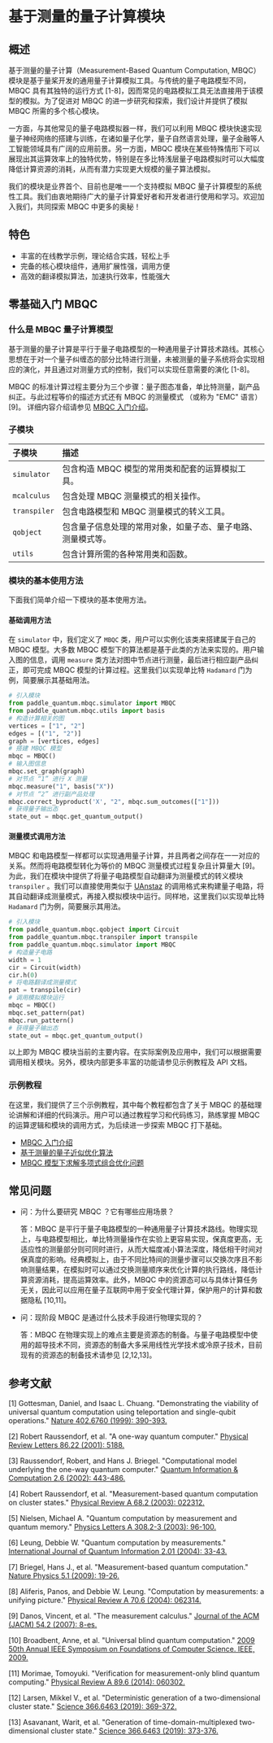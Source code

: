# 基于测量的量子计算模块

## 概述

基于测量的量子计算（Measurement-Based Quantum Computation, MBQC）模块是基于量桨开发的通用量子计算模拟工具。与传统的量子电路模型不同，MBQC 具有其独特的运行方式 [1-8]，因而常见的电路模拟工具无法直接用于该模型的模拟。为了促进对 MBQC 的进一步研究和探索，我们设计并提供了模拟 MBQC 所需的多个核心模块。

一方面，与其他常见的量子电路模拟器一样，我们可以利用 MBQC 模块快速实现量子神经网络的搭建与训练，在诸如量子化学，量子自然语言处理，量子金融等人工智能领域具有广阔的应用前景。另一方面，MBQC 
模块在某些特殊情形下可以展现出其运算效率上的独特优势，特别是在多比特浅层量子电路模拟时可以大幅度降低计算资源的消耗，从而有潜力实现更大规模的量子算法模拟。

我们的模块是业界首个、目前也是唯一一个支持模拟 MBQC 量子计算模型的系统性工具。我们由衷地期待广大的量子计算爱好者和开发者进行使用和学习。欢迎加入我们，共同探索 MBQC 中更多的奥秘！

## 特色

- 丰富的在线教学示例，理论结合实践，轻松上手
- 完备的核心模块组件，通用扩展性强，调用方便
- 高效的翻译模拟算法，加速执行效率，性能强大

## 零基础入门 MBQC

### 什么是 MBQC 量子计算模型

基于测量的量子计算是平行于量子电路模型的一种通用量子计算技术路线。其核心思想在于对一个量子纠缠态的部分比特进行测量，未被测量的量子系统将会实现相应的演化，并且通过对测量方式的控制，我们可以实现任意需要的演化 [1-8]。

MBQC 的标准计算过程主要分为三个步骤：量子图态准备，单比特测量，副产品纠正。与此过程等价的描述方式还有 MBQC 的测量模式 （或称为 "EMC" 语言）[9]。 详细内容介绍请参见 [MBQC 入门介绍](MBQC_CN.ipynb)。

### 子模块

|子模块|描述|
|:---|:---|
|`simulator`|包含构造 MBQC 模型的常用类和配套的运算模拟工具。|
|`mcalculus`|包含处理 MBQC 测量模式的相关操作。|
|`transpiler`|包含电路模型和 MBQC 测量模式的转义工具。|
|`qobject`|包含量子信息处理的常用对象，如量子态、量子电路、测量模式等。|
|`utils`|包含计算所需的各种常用类和函数。|

### 模块的基本使用方法

下面我们简单介绍一下模块的基本使用方法。

#### 基础调用方法

在 `simulator` 中，我们定义了 `MBQC` 类，用户可以实例化该类来搭建属于自己的 MBQC 模型。大多数 MBQC 模型下的算法都是基于此类的方法来实现的。用户输入图的信息，调用 `measure` 类方法对图中节点进行测量，最后进行相应副产品纠正，即可完成 MBQC 模型的计算过程。这里我们以实现单比特 `Hadamard` 门为例，简要展示其基础用法。

```python
# 引入模块
from paddle_quantum.mbqc.simulator import MBQC
from paddle_quantum.mbqc.utils import basis
# 构造计算相关的图
vertices = ["1", "2"]
edges = [("1", "2")]
graph = [vertices, edges]
# 搭建 MBQC 模型
mbqc = MBQC()
# 输入图信息
mbqc.set_graph(graph)
# 对节点 “1” 进行 X 测量
mbqc.measure("1", basis("X"))
# 对节点 “2” 进行副产品处理
mbqc.correct_byproduct('X', "2", mbqc.sum_outcomes(["1"]))
# 获得量子输出态
state_out = mbqc.get_quantum_output()
```

#### 测量模式调用方法

MBQC 和电路模型一样都可以实现通用量子计算，并且两者之间存在一一对应的关系。然而将电路模型转化为等价的 MBQC 测量模式过程复杂且计算量大 [9]。为此，我们在模块中提供了将量子电路模型自动翻译为测量模式的转义模块 
`transpiler` 。我们可以直接使用类似于 [UAnstaz](https://qml.baidu.com/api/paddle_quantum.circuit.uansatz.html) 的调用格式来构建量子电路，将其自动翻译成测量模式，再接入模拟模块中运行。同样地，这里我们以实现单比特 `Hadamard` 门为例，简要展示其用法。

```python
# 引入模块
from paddle_quantum.mbqc.qobject import Circuit
from paddle_quantum.mbqc.transpiler import transpile
from paddle_quantum.mbqc.simulator import MBQC
# 构造量子电路
width = 1
cir = Circuit(width)
cir.h(0)
# 将电路翻译成测量模式
pat = transpile(cir)
# 调用模拟模块运行
mbqc = MBQC()
mbqc.set_pattern(pat)
mbqc.run_pattern()
# 获得量子输出态
state_out = mbqc.get_quantum_output()
```

以上即为 MBQC 模块当前的主要内容。在实际案例及应用中，我们可以根据需要调用相关模块。另外，模块内部更多丰富的功能请参见示例教程及 API 文档。

### 示例教程

在这里，我们提供了三个示例教程，其中每个教程都包含了关于 MBQC 的基础理论讲解和详细的代码演示。用户可以通过教程学习和代码练习，熟练掌握 MBQC 的运算逻辑和模块的调用方式，为后续进一步探索 MBQC 打下基础。

- [MBQC 入门介绍](MBQC_CN.ipynb)
- [基于测量的量子近似优化算法](QAOA_CN.ipynb)
- [MBQC 模型下求解多项式组合优化问题](PUBO_CN.ipynb)

## 常见问题

- 问：为什么要研究 MBQC ？它有哪些应用场景？

    答：MBQC
    是平行于量子电路模型的一种通用量子计算技术路线。物理实现上，与电路模型相比，单比特测量操作在实验上更容易实现，保真度更高，无适应性的测量部分则可同时进行，从而大幅度减小算法深度，降低相干时间对保真度的影响。经典模拟上，由于不同比特间的测量步骤可以交换次序且不影响测量结果，在模拟时可以通过交换测量顺序来优化计算的执行路线，降低计算资源消耗，提高运算效率。此外，MBQC 中的资源态可以与具体计算任务无关，因此可以应用在量子互联网中用于安全代理计算，保护用户的计算和数据隐私 [10,11]。

- 问：现阶段 MBQC 是通过什么技术手段进行物理实现的？

    答：MBQC 在物理实现上的难点主要是资源态的制备。与量子电路模型中使用的超导技术不同，资源态的制备大多采用线性光学技术或冷原子技术，目前现有的资源态的制备技术请参见 [2,12,13]。


## 参考文献

[1] Gottesman, Daniel, and Isaac L. Chuang. "Demonstrating the viability of universal quantum computation using teleportation and single-qubit operations." [Nature 402.6760 (1999): 390-393.](https://www.nature.com/articles/46503?__hstc=13887208.d9c6f9c40e1956d463f0af8da73a29a7.1475020800048.1475020800050.1475020800051.2&__hssc=13887208.1.1475020800051&__hsfp=1773666937)

[2] Robert Raussendorf, et al. "A one-way quantum computer." [Physical Review Letters 86.22 (2001): 5188.](https://journals.aps.org/prl/abstract/10.1103/PhysRevLett.86.5188)

[3] Raussendorf, Robert, and Hans J. Briegel. "Computational model underlying the one-way quantum computer." [Quantum Information & Computation 2.6 (2002): 443-486.](https://dl.acm.org/doi/abs/10.5555/2011492.2011495)

[4] Robert Raussendorf, et al. "Measurement-based quantum computation on cluster states." [Physical Review A 68.2 (2003): 022312.](https://journals.aps.org/pra/abstract/10.1103/PhysRevA.68.022312)

[5] Nielsen, Michael A. "Quantum computation by measurement and quantum memory." [Physics Letters A 308.2-3 (2003): 96-100.](https://www.sciencedirect.com/science/article/abs/pii/S0375960102018030)

[6] Leung, Debbie W. "Quantum computation by measurements." [International Journal of Quantum Information 2.01 (2004): 33-43.](https://www.worldscientific.com/doi/abs/10.1142/S0219749904000055)

[7] Briegel, Hans J., et al. "Measurement-based quantum computation." [Nature Physics 5.1 (2009): 19-26.](https://www.nature.com/articles/nphys1157)

[8] Aliferis, Panos, and Debbie W. Leung. "Computation by measurements: a unifying picture." [Physical Review A 70.6 (2004): 062314.](https://journals.aps.org/pra/abstract/10.1103/PhysRevA.70.062314)

[9] Danos, Vincent, et al. "The measurement calculus." [Journal of the ACM (JACM) 54.2 (2007): 8-es.](https://dl.acm.org/doi/abs/10.1145/1219092.1219096)

[10] Broadbent, Anne, et al. "Universal blind quantum computation." [2009 50th Annual IEEE Symposium on Foundations of Computer Science. IEEE, 2009.](https://arxiv.org/abs/0807.4154)

[11] Morimae, Tomoyuki. "Verification for measurement-only blind quantum computing." [Physical Review A 89.6 (2014): 060302.](https://journals.aps.org/pra/abstract/10.1103/PhysRevA.89.060302)

[12] Larsen, Mikkel V., et al. "Deterministic generation of a two-dimensional cluster state." [Science 366.6463 (2019): 369-372.](https://science.sciencemag.org/content/366/6463/369)

[13] Asavanant, Warit, et al. "Generation of time-domain-multiplexed two-dimensional cluster state." [Science 366.6463 (2019): 373-376.](https://science.sciencemag.org/content/366/6463/373)

